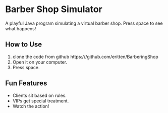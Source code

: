 # Barber Shop Simulator

A playful Java program simulating a virtual barber shop. Press space to see what happens!

## How to Use

1. clone the code from github https:///github.com/eritten/BarberingShop
2. Open it on your computer.
3. Press space.

## Fun Features

- Clients sit based on rules.
- VIPs get special treatment.
- Watch the action!
